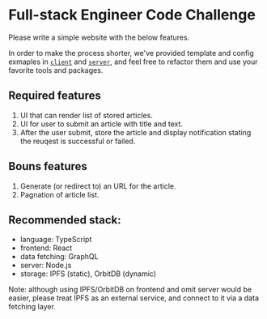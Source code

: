 # Full-stack Engineer Code Challenge

Please write a simple website with the below features. 

In order to make the process shorter, we've provided template and config exmaples in [`client`](./client) and [`server`](./server), and feel free to refactor them and use your favorite tools and packages.

## Required features

1. UI that can render list of stored articles.
2. UI for user to submit an article with title and text.
3. After the user submit, store the article and display notification stating the reuqest is successful or failed.

## Bouns features

1. Generate (or redirect to) an URL for the article.
2. Pagnation of article list.

## Recommended stack:

- language: TypeScript
- frontend: React
- data fetching: GraphQL
- server: Node.js
- storage: IPFS (static), OrbitDB (dynamic)

Note: although using IPFS/OrbitDB on frontend and omit server would be easier, please treat IPFS as an external service, and connect to it via a data fetching layer.
